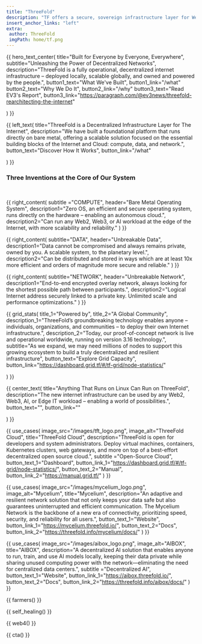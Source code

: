 ```yaml
---
title: "ThreeFold"
description: "TF offers a secure, sovereign infrastructure layer for Web4, delivering unparalleled scalability, incorruptible and permanent data storage, AI and Web2/Web3/Edge compatibility, and 100% uptime for a resilient digital future." 
insert_anchor_links: "left"
extra:
 author: ThreeFold
 imgPath: home/tf.png
---
```


<!-- section 1 (header) -->


{{ hero_text_center(
    title="Built for Everyone by Everyone, Everywhere",
    subtitle="Unleashing the Power of Decentralized Networks",
    description="ThreeFold is a fully operational, decentralized internet infrastructure – deployed locally, scalable globally, and owned and powered by the people.",
    button1_text="What We've Built",
    button1_link="/what"
    button2_text="Why We Do It",
    button2_link="/why"
    button3_text="Read EV3's Report",
    button3_link="https://paragraph.com/@ev3news/threefold-rearchitecting-the-internet"

) }}



<!-- section 2 -->

<div class="lg:pb-24 pb-12">
  <div class="mx-auto grid max-w-2xl grid-cols-1 items-start gap-y-16 px-4 lg:max-w-7xl lg:grid-cols-2 lg:px-8">

  <!-- left section -->

  {{ left_text( 
    title="ThreeFold is a Decentralized Infrastructure Layer for The Internet",
      description="We have built a foundational platform that runs directly on bare metal, offering a scalable solution focused on the essential building blocks of the Internet and Cloud: compute, data, and network.",
      button_text="Discover How It Works",
      button_link="/what"

  ) }}

 <div class="lg:px-16 fade-in">

  <!-- right section -->

   ### Three Inventions at the Core of Our System

<br>

  <dl class="grid grid-cols-1 mx-auto lg:gap-x-8 sm:grid-cols-2 lg:gap-y-8 gap-y-4">
   {{ right_content(
    subtitle ="COMPUTE",
    header="Bare Metal Operating System",
    description1="Zero OS, an efficient and secure operating system, runs directly on the hardware – enabling an autonomous cloud.",
    description2="Can run any Web2, Web3, or AI workload at the edge of the Internet, with more scalability and reliability." 
) }}

   {{ right_content(
    subtitle="DATA",
    header="Unbreakable Data",
    description1="Data cannot be compromised and always remains private, owned by you. A scalable system, to the planetary level.",
    description2="Can be distributed and stored in ways which are at least 10x more efficient and orders of magnitude more secure and reliable."
) }}

   {{ right_content(
    subtitle="NETWORK",
    header="Unbreakable Network",
    description1="End-to-end encrypted overlay network, always looking for the shortest possible path between participants.",
    description2="Logical Internet address securely linked to a private key. Unlimited scale and performance optimizations."
) }}

</dl>
</div>
</div>
</div>



<!-- section 3 -->

{{ grid_stats(
    title_1="Powered by",
    title_2="A Global Community",
    description_1="ThreeFold’s groundbreaking technology enables anyone – individuals, organizations, and communities – to deploy their own Internet infrastructure.",
    description_2="Today, our proof-of-concept network is live and operational worldwide, running on version 3.16 technology.",
    subtitle="As we expand, we may need millions of nodes to support this growing ecosystem to build a truly decentralized and resilient infrastructure",
    button_text="Explore Grid Capacity",
    button_link="https://dashboard.grid.tf/#/tf-grid/node-statistics/"

) }}



<!-- section 4 -->

<div class="lg:py-24 py-12">

{{ center_text(
    title="Anything That Runs on Linux Can Run on ThreeFold",
    description="The new internet infrastructure can be used by any Web2, Web3, AI, or Edge IT workload – enabling a world of possibilities.", 
    button_text="",
    button_link=""

) }}

<div class="max-w-6xl mx-4 md:mx-10 lg:mx-20 mt-16 xl:mx-auto">
    <dl class="grid max-w-xl grid-cols-1 gap-x-8 gap-y-8 lg:max-w-none lg:grid-cols-3">

{{ use_cases(
    image_src="/images/tft_logo.png",
    image_alt="ThreeFold Cloud",
    title="ThreeFold Cloud",
    description="ThreeFold is open for developers and system administrators. Deploy virtual machines, containers, Kubernetes clusters, web gateways, and more on top of a best-effort decentralized open source cloud.",
    subtitle ="Open-Source Cloud",
    button_text_1="Dashboard",
    button_link_1="https://dashboard.grid.tf/#/tf-grid/node-statistics/",
    button_text_2="Manual",
    button_link_2="https://manual.grid.tf/"
) }}

{{ use_cases(
    image_src="/images/mycelium_logo.png",
    image_alt="Mycelium",
    title="Mycelium",
    description="An adaptive and resilient network solution that not only keeps your data safe but also guarantees uninterrupted and efficient communication. The Mycelium Network is the backbone of a new era of connectivity, prioritizing speed, security, and reliability for all users.",
    button_text_1="Website",
    button_link_1="https://mycelium.threefold.io/",
    button_text_2="Docs",
    button_link_2="https://threefold.info/mycelium/docs/"
) }}

{{ use_cases(
    image_src="/images/aibox_logo.png",
    image_alt="AIBOX",
    title="AIBOX",
    description="A decentralized AI solution that enables anyone to run, train, and use AI models locally, keeping their data private while sharing unused computing power with the network—eliminating the need for centralized data centers.",
    subtitle ="Decentralized AI",
    button_text_1="Website",
    button_link_1="https://aibox.threefold.io/",
    button_text_2="Docs",
    button_link_2="https://threefold.info/aibox/docs/"
) }}


   </dl>
</div>

</div>
</div>





<!-- section 5 -->

{{ farmers() }}


<!-- section 6 -->

{{ self_healing() }}

<!-- section 7 -->

{{ web4() }}

<!-- section 8 -->

{{ cta() }}












